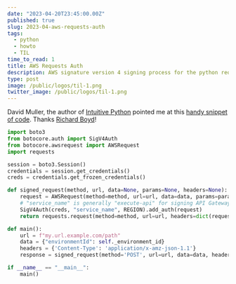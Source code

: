 ```yaml
---
date: "2023-04-20T23:45:00.00Z"
published: true
slug: 2023-04-aws-requests-auth
tags:
  - python
  - howto
  - TIL
time_to_read: 1
title: AWS Requests Auth
description: AWS signature version 4 signing process for the python requests module.
type: post
image: /public/logos/til-1.png
twitter_image: /public/logos/til-1.png
---
```


David Muller, the author of [Intuitive Python](https://pragprog.com/titles/dmpython/intuitive-python/) pointed me at this [handy snippet of code](https://github.com/boto/botocore/issues/1784#issuecomment-659132830). Thanks [Richard Boyd](https://github.com/richardhboyd)!

```python
import boto3
from botocore.auth import SigV4Auth
from botocore.awsrequest import AWSRequest
import requests

session = boto3.Session()
credentials = session.get_credentials()
creds = credentials.get_frozen_credentials()

def signed_request(method, url, data=None, params=None, headers=None):
    request = AWSRequest(method=method, url=url, data=data, params=params, headers=headers)
    # "service_name" is generally "execute-api" for signing API Gateway requests
    SigV4Auth(creds, "service_name", REGION).add_auth(request)
    return requests.request(method=method, url=url, headers=dict(request.headers), data=data)

def main():
    url = f"my.url.example.com/path"
    data = {"environmentId": self._environment_id}
    headers = {'Content-Type': 'application/x-amz-json-1.1'}
    response = signed_request(method='POST', url=url, data=data, headers=headers)

if __name__ == "__main__":
    main()
```
